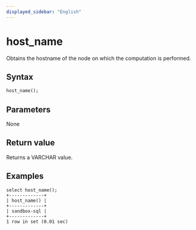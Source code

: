 ```yaml
---
displayed_sidebar: "English"
---
```


# host_name



Obtains the hostname of the node on which the computation is performed.

## Syntax

```Haskell
host_name();
```

## Parameters

None

## Return value

Returns a VARCHAR value.

## Examples

```Plaintext
select host_name();
+-------------+
| host_name() |
+-------------+
| sandbox-sql |
+-------------+
1 row in set (0.01 sec)
```
